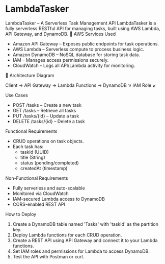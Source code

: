 # LambdaTasker

LambdaTasker – A Serverless Task Management API
LambdaTasker is a fully serverless RESTful API for managing tasks, built using AWS Lambda, API Gateway, and DynamoDB.
🔧 AWS Services Used

- Amazon API Gateway – Exposes public endpoints for task operations.
- AWS Lambda – Serverless compute to process business logic.
- Amazon DynamoDB – NoSQL database for storing task data.
- IAM – Manages access permissions securely.
- CloudWatch – Logs all API/Lambda activity for monitoring.

📐 Architecture Diagram

Client → API Gateway → Lambda Functions → DynamoDB
                         ↘ IAM Role ↙

Use Cases

- POST /tasks – Create a new task
- GET /tasks – Retrieve all tasks
- PUT /tasks/{id} – Update a task
- DELETE /tasks/{id} – Delete a task

Functional Requirements

- CRUD operations on task objects.
- Each task has:
  - taskId (UUID)
  - title (String)
  - status (pending/completed)
  - createdAt (timestamp)

 Non-Functional Requirements

- Fully serverless and auto-scalable
- Monitored via CloudWatch
- IAM-secured Lambda access to DynamoDB
- CORS-enabled REST API

 How to Deploy

1. Create a DynamoDB table named 'Tasks' with 'taskId' as the partition key.
2. Deploy Lambda functions for each CRUD operation.
3. Create a REST API using API Gateway and connect it to your Lambda functions.
4. Set IAM roles and permissions for Lambda to access DynamoDB.
5. Test the API with Postman or curl.

